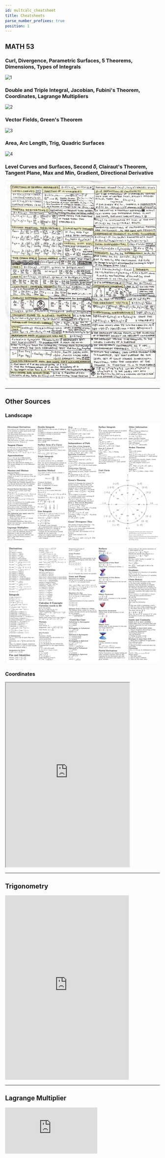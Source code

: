 ```yaml
---
id: multcalc_cheatsheet
title: Cheatsheets
parse_number_prefixes: true
position: 1
---
```

## MATH 53

### Curl, Divergence, Parametric Surfaces, 5 Theorems, Dimensions, Types of Integrals
![1](https://i.loli.net/2021/06/05/oqQai847lpPfRsz.jpg)

### Double and Triple Integral, Jacobian, Fubini's Theorem, Coordinates, Lagrange Multipliers

![2](https://i.loli.net/2021/06/05/wpjF8DaeKxQtXy7.jpg)

### Vector Fields, Green's Theorem
![3](https://i.loli.net/2021/06/05/vFnSJhE29cHAYyj.jpg)

### Area, Arc Length, Trig, Quadric Surfaces

![4](https://i.loli.net/2021/06/05/muEs5R1vPwBeA2C.jpg)

### Level Curves and Surfaces, Second 𝛿, Clairaut's Theorem, Tangent Plane, Max and Min, Gradient, Directional Derivative
![5](./assets/multicalc_5.jpg)

---

## Other Sources

### Landscape

<img src='./assets/cheatsheets/veccal_cheatsheet.png' alt='cheatsheet1' />

<img src='./assets/cheatsheets/veccalc_cheatsheet.jpg' alt='cheatsheet2' />

### Coordinates

<iframe src="https://drive.google.com/file/d/16Oht1VWNWzL8rNuYt-m8nIgrCaSE-H07/preview" width="80%" height="600"></iframe>

---

## Trigonometry
<embed src="https://drive.google.com/file/d/1NtgIiZPr5fCN_6QdgMS4ap8xiJLlBfu_/preview"  type='application/pdf' width="80%" height="600px" />

---

## Lagrange Multiplier

<object data="https://math.jhu.edu/~lindblad/211/l19.pdf" type="application/pdf" width="80%" height="600px">
    <embed src="https://math.jhu.edu/~lindblad/211/l19.pdf">
    </embed>
</object>


